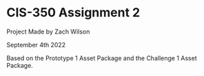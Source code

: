 # CIS-350 Assignment 2
 
Project Made by Zach Wilson

September 4th 2022

Based on the Prototype 1 Asset Package and the Challenge 1 Asset Package.
